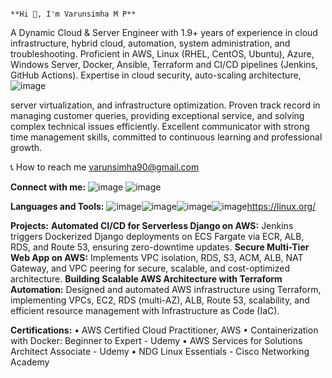                                                                        **Hi 👋, I'm Varunsimha M P**
                                                                       
A Dynamic Cloud & Server Engineer with 1.9+ years of experience in cloud infrastructure, hybrid cloud, automation, system 
administration, and troubleshooting. Proficient in AWS, Linux (RHEL, CentOS, Ubuntu), Azure, Windows Server, Docker, 
Ansible, Terraform and CI/CD pipelines (Jenkins, GitHub Actions). Expertise in cloud security, auto-scaling architecture,  ![image](https://github.com/user-attachments/assets/262f8ee9-8a0a-497f-93df-e062b7871288)

server virtualization, and infrastructure optimization. Proven track record in managing customer queries, providing 
exceptional service, and solving complex technical issues efficiently. Excellent communicator with strong time 
management skills, committed to continuous learning and professional growth. 

📞 How to reach me varunsimha90@gmail.com

**Connect with me:**
![image](https://github.com/user-attachments/assets/14e0ea15-0b71-4486-a53c-c7f3847cc14f) ![image](https://github.com/user-attachments/assets/b1b6fd29-a0e2-4356-8d9e-a82517d98241)

**Languages and Tools:**
![image](https://github.com/user-attachments/assets/875ff9d4-9aa7-436e-919c-0694068e28f2)![image](https://github.com/user-attachments/assets/0e06df0b-0414-4443-8c6a-2eeed5f4fa01)![image](https://github.com/user-attachments/assets/43b751ac-e741-4f12-abf9-accec44dd872)![image](https://github.com/user-attachments/assets/150c390f-d887-4d07-9fde-e7c28ed96b01)https://linux.org/

**Projects:**
**Automated CI/CD for Serverless Django on AWS:** Jenkins triggers Dockerized Django deployments on ECS Fargate via ECR, ALB, RDS, and Route 53, ensuring zero-downtime updates.
**Secure Multi-Tier Web App on AWS:** Implements VPC isolation, RDS, S3, ACM, ALB, NAT Gateway, and VPC peering for secure, scalable, and cost-optimized architecture.
**Building Scalable AWS Architecture with Terraform Automation:** Designed and automated AWS infrastructure using Terraform, implementing VPCs, EC2, RDS (multi-AZ), ALB, Route 53, scalability, and efficient resource management with Infrastructure as Code (IaC).

**Certifications:**
• AWS Certified Cloud Practitioner, AWS 
• Containerization with Docker: Beginner to Expert - Udemy 
• AWS Services for Solutions Architect Associate - Udemy 
• NDG Linux Essentials - Cisco Networking Academy 
